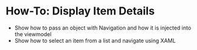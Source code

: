 # How-To: Display Item Details

- Show how to pass an object with Navigation and how it is injected into the viewmodel
- Show how to select an item from a list and navigate using XAML